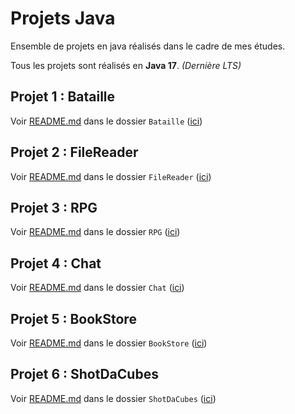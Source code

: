 # Projets Java

Ensemble de projets en java réalisés dans le cadre de mes études.

Tous les projets sont réalisés en **Java 17**. *(Dernière LTS)*

## Projet 1 : Bataille

Voir [README.md](Bataille/README.md) dans le dossier `Bataille` ([ici](Bataille))

## Projet 2 : FileReader

Voir [README.md](FileReader/README.md) dans le dossier `FileReader` ([ici](FileReader))

## Projet 3 : RPG

Voir [README.md](RPG/README.md) dans le dossier `RPG` ([ici](RPG))

## Projet 4 : Chat

Voir [README.md](Chat/README.md) dans le dossier `Chat` ([ici](Chat))

## Projet 5 : BookStore

Voir [README.md](BookStore/README.md) dans le dossier `BookStore` ([ici](BookStore))

## Projet 6 : ShotDaCubes

Voir [README.md](ShotDaCubes/README.md) dans le dossier `ShotDaCubes` ([ici](ShotDaCubes))